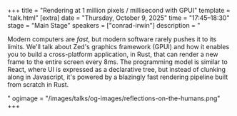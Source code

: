 +++
title = "Rendering at 1 million pixels / millisecond with GPUI"
template = "talk.html"
[extra]
  date = "Thursday, October 9, 2025"
  time = "17:45–18:30"
  stage = "Main Stage" 
  speakers = ["conrad-irwin"]
  description = "<p>Modern computers are *fast*, but modern software rarely pushes it to its limits. We'll talk about Zed's graphics framework (GPUI) and how it enables you to build a cross-platform application, in Rust, that can render a new frame to the entire screen every 8ms. The programming model is similar to React, where UI is expressed as a declarative tree, but instead of clunking along in Javascript, it's powered by a blazingly fast rendering pipeline built from scratch in Rust.</p>"
  ogimage = "/images/talks/og-images/reflections-on-the-humans.png"
+++
